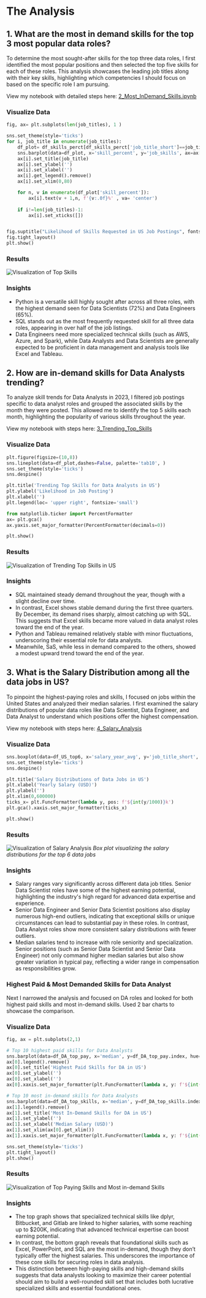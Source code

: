 # The Analysis

## 1. What are the most in demand skills for the top 3 most popular data roles?

To determine the most sought-after skills for the top three data roles, I first identified the most popular positions and then selected the top five skills for each of these roles. This analysis showcases the leading job titles along with their key skills, highlighting which competencies I should focus on based on the specific role I am pursuing.

View my notebook with detailed steps here: [2_Most_InDemand_Skills.ipynb](Project\2_Most_InDemand_Skills.ipynb)

### Visualize Data

```python
fig, ax= plt.subplots(len(job_titles), 1 )

sns.set_theme(style='ticks')
for i, job_title in enumerate(job_titles):
    df_plot= df_skills_perct[df_skills_perct['job_title_short']==job_title].head()
    sns.barplot(data=df_plot, x='skill_percent', y='job_skills', ax=ax[i], hue='skill_count', palette='dark:g_r' )
    ax[i].set_title(job_title)
    ax[i].set_ylabel('')
    ax[i].set_xlabel('')
    ax[i].get_legend().remove()
    ax[i].set_xlim(0,80)

    for n, v in enumerate(df_plot['skill_percent']):
        ax[i].text(v + 1,n, f'{v:.0f}%' , va= 'center')
        
    if i!=len(job_titles)-1:
        ax[i].set_xticks([])


fig.suptitle("Likelihood of Skills Requested in US Job Postings", fontsize=15)
fig.tight_layout()
plt.show()
```

### Results

![Visualization of Top Skills](Project\Results\2_Most_InDemand_Skills.png.png)

### Insights

- Python is a versatile skill highly sought after across all three roles, with the highest demand seen for Data Scientists (72%) and Data Engineers (65%).
- SQL stands out as the most frequently requested skill for all three data roles, appearing in over half of the job listings.
- Data Engineers need more specialized technical skills (such as AWS, Azure, and Spark), while Data Analysts and Data Scientists are generally expected to be proficient in data management and analysis tools like Excel and Tableau.


## 2. How are in-demand skills for Data Analysts trending?

To analyze skill trends for Data Analysts in 2023, I filtered job postings specific to data analyst roles and grouped the associated skills by the month they were posted. This allowed me to identify the top 5 skills each month, highlighting the popularity of various skills throughout the year.

View my notebook with steps here: [3_Trending_Top_Skills](Project\3_Trending_Top_Skills.ipynb)

### Visualize Data

```python
plt.figure(figsize=(10,8))
sns.lineplot(data=df_plot,dashes=False, palette='tab10', )
sns.set_theme(style='ticks')
sns.despine()

plt.title('Trending Top Skills for Data Analysts in US')
plt.ylabel('Likelihood in Job Posting')
plt.xlabel('')
plt.legend(loc= 'upper right', fontsize='small')

from matplotlib.ticker import PercentFormatter
ax= plt.gca()
ax.yaxis.set_major_formatter(PercentFormatter(decimals=0))

plt.show()
```

### Results
![Visualization of Trending Top Skills in US](Project\Results\3_Trending_Skills.png)

### Insights

- SQL maintained steady demand throughout the year, though with a slight decline over time. 
- In contrast, Excel shows stable demand during the first three quarters. By December, its demand rises sharply, almost catching up with SQL. This suggests that Excel skills became more valued in data analyst roles toward the end of the year.
- Python and Tableau remained relatively stable with minor fluctuations, underscoring their essential role for data analysts. 
- Meanwhile, SaS, while less in demand compared to the others, showed a modest upward trend toward the end of the year.


## 3. What is the Salary Distribution among all the data jobs in US?

To pinpoint the highest-paying roles and skills, I focused on jobs within the United States and analyzed their median salaries. I first examined the salary distributions of popular data roles like Data Scientist, Data Engineer, and Data Analyst to understand which positions offer the highest compensation.

View my notebook with steps here: [4_Salary_Analysis](Project\4_Salary_Analysis.ipynb)

### Visualize Data

```python
sns.boxplot(data=df_US_top6, x='salary_year_avg', y='job_title_short', order= job_order)
sns.set_theme(style='ticks')
sns.despine()

plt.title('Salary Distributions of Data Jobs in US')
plt.xlabel('Yearly Salary (USD)')
plt.ylabel('')
plt.xlim(0,600000)
ticks_x= plt.FuncFormatter(lambda y, pos: f'${int(y/1000)}k')
plt.gca().xaxis.set_major_formatter(ticks_x)

plt.show()
```
### Results
![Visualization of Salary Analysis](Project\Results\4_Salary_Analysis.png)
*Box plot visualizing the salary distributions for the top 6 data jobs*

### Insights

- Salary ranges vary significantly across different data job titles. Senior Data Scientist roles have some of the highest earning potential, highlighting the industry's high regard for advanced data expertise and experience.
- Senior Data Engineer and Senior Data Scientist positions also display numerous high-end outliers, indicating that exceptional skills or unique circumstances can lead to substantial pay in these roles. In contrast, Data Analyst roles show more consistent salary distributions with fewer outliers.
- Median salaries tend to increase with role seniority and specialization. Senior positions (such as Senior Data Scientist and Senior Data Engineer) not only command higher median salaries but also show greater variation in typical pay, reflecting a wider range in compensation as responsibilities grow.

### Highest Paid & Most Demanded Skills for Data Analyst

Next I narrowed the analysis and focused on DA roles and looked for both highest paid skills and most in-demand skills. Used 2 bar charts to showcase the comparison.

### Visualize Data
```python
fig, ax = plt.subplots(2,1)

# Top 10 highest paid skills for Data Analysts
sns.barplot(data=df_DA_top_pay, x='median', y=df_DA_top_pay.index, hue='median', palette='dark:g_r', ax=ax[0])
ax[0].legend().remove()
ax[0].set_title('Highest Paid Skills for DA in US')
ax[0].set_ylabel('')
ax[0].set_xlabel('')
ax[0].xaxis.set_major_formatter(plt.FuncFormatter(lambda x, y: f'${int(x/1000)}k'))

# Top 10 most in-demand skills for Data Analysts
sns.barplot(data=df_DA_top_skills, x='median', y=df_DA_top_skills.index, hue='median', palette='light:g', ax=ax[1])
ax[1].legend().remove()
ax[1].set_title('Most In-Demand Skills for DA in US')
ax[1].set_ylabel('')
ax[1].set_xlabel('Median Salary (USD)')
ax[1].set_xlim(ax[0].get_xlim())
ax[1].xaxis.set_major_formatter(plt.FuncFormatter(lambda x, y: f'${int(x/1000)}k'))

sns.set_theme(style='ticks')
plt.tight_layout()
plt.show()
```
### Results
![Visualization of Top Paying Skills and Most in-demand Skills](Project\Results\4_Top_Pay_&_Skills.png)

### Insights

- The top graph shows that specialized technical skills like dplyr, Bitbucket, and Gitlab are linked to higher salaries, with some reaching up to $200K, indicating that advanced technical expertise can boost earning potential.
- In contrast, the bottom graph reveals that foundational skills such as Excel, PowerPoint, and SQL are the most in-demand, though they don’t typically offer the highest salaries. This underscores the importance of these core skills for securing roles in data analysis.
- This distinction between high-paying skills and high-demand skills suggests that data analysts looking to maximize their career potential should aim to build a well-rounded skill set that includes both lucrative specialized skills and essential foundational ones.